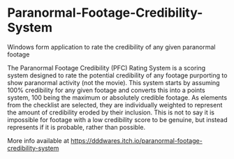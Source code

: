 # Paranormal-Footage-Credibility-System
Windows form application to rate the credibility of any given paranormal footage

The Paranormal Footage Credibility (PFC) Rating System is a scoring system designed to rate the potential credibility of any footage purporting
to show paranormal activity (not the movie). This system starts by assuming 100% credibility for any given footage and converts this into a
points system, 100 being the maximum or absolutely credible footage. As elements from the checklist are selected, they are individually weighted
to represent the amount of credibility eroded by their inclusion. This is not to say it is impossible for footage with a low credibility score
to be genuine, but instead represents if it is probable, rather than possible.

More info available at https://dddwares.itch.io/paranormal-footage-credibility-system 
